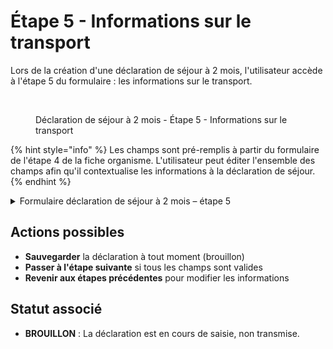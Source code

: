 # Étape 5 - Informations sur le transport

Lors de la création d'une déclaration de séjour à 2 mois, l'utilisateur accède à l'étape 5 du formulaire : les informations sur le transport.

<figure><img src="../../../.gitbook/assets/Capture d’écran 2025-07-05 à 16.41.13.png" alt=""><figcaption><p>Déclaration de séjour à 2 mois - Étape 5 - Informations sur le transport</p></figcaption></figure>

{% hint style="info" %}
Les champs sont pré-remplis à partir du formulaire de l'étape 4 de la fiche organisme. L'utilisateur peut éditer l'ensemble des champs afin qu'il contextualise les informations à la déclaration de séjour.&#x20;
{% endhint %}

<details>

<summary>Formulaire déclaration de séjour à 2 mois – étape 5</summary>

Les champs sont pré-remplis à partir du formulaire de l'étape 4 de la fiche organisme. L'utilisateur&#x20;

{% include "../../../.gitbook/includes/formulaire-fiche-organisme-etape-4.md" %}

</details>

## Actions possibles

* **Sauvegarder** la déclaration à tout moment (brouillon)
* **Passer à l'étape suivante** si tous les champs sont valides
* **Revenir aux étapes précédentes** pour modifier les informations

## Statut associé

* **BROUILLON** : La déclaration est en cours de saisie, non transmise.
